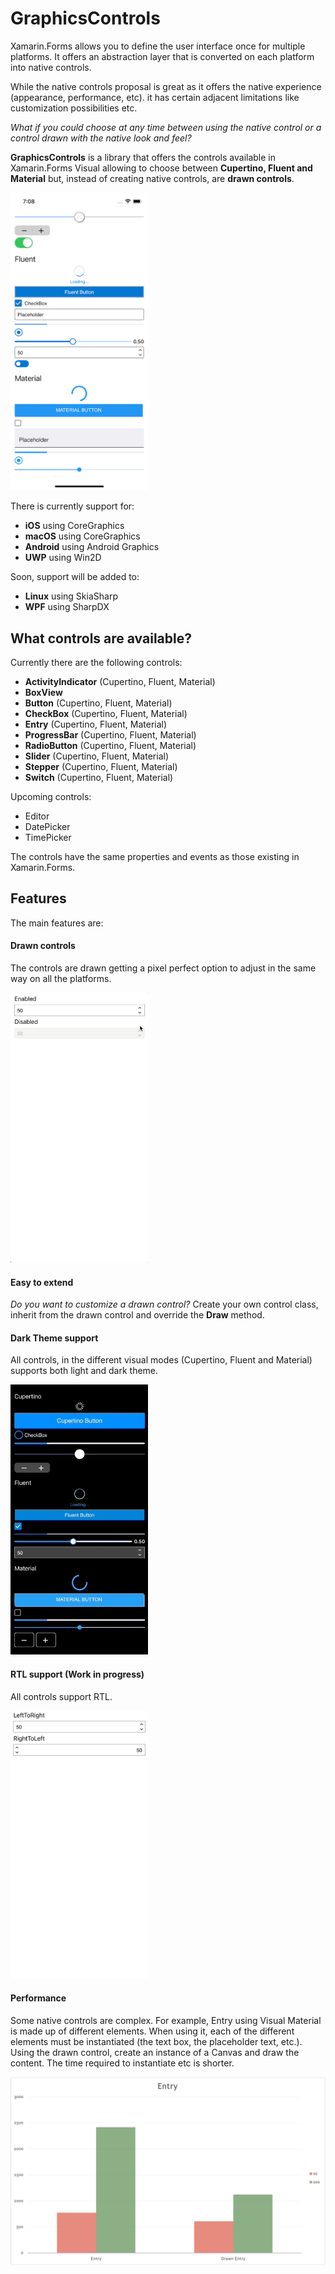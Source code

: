 # GraphicsControls

Xamarin.Forms allows you to define the user interface once for multiple platforms. It offers an abstraction layer that is converted on each platform into native controls.

While the native controls proposal is great as it offers the native experience (appearance, performance, etc). it has certain adjacent limitations like customization possibilities etc.

_What if you could choose at any time between using the native control or a control drawn with the native look and feel?_

**GraphicsControls** is a library that offers the controls available in Xamarin.Forms Visual allowing to choose between **Cupertino, Fluent and Material** but, instead of creating native controls, are **drawn controls**.

<img src="images/graphicscontrols.png" Width="220" /> 

There is currently support for:
* **iOS** using CoreGraphics
* **macOS** using CoreGraphics
* **Android** using Android Graphics
* **UWP** using Win2D

Soon, support will be added to:
* **Linux** using SkiaSharp
* **WPF** using SharpDX

## What controls are available?

Currently there are the following controls:
* **ActivityIndicator** (Cupertino, Fluent, Material)
* **BoxView**
* **Button** (Cupertino, Fluent, Material)
* **CheckBox** (Cupertino, Fluent, Material)
* **Entry** (Cupertino, Fluent, Material)
* **ProgressBar** (Cupertino, Fluent, Material)
* **RadioButton** (Cupertino, Fluent, Material)
* **Slider** (Cupertino, Fluent, Material)
* **Stepper** (Cupertino, Fluent, Material)
* **Switch** (Cupertino, Fluent, Material)

Upcoming controls:
* Editor
* DatePicker
* TimePicker

The controls have the same properties and events as those existing in Xamarin.Forms.  

## Features

The main features are:

#### Drawn controls

The controls are drawn getting a pixel perfect option to adjust in the same way on all the platforms.

<img src="images/graphicscontrols-isenabled.gif" Width="220" /> 

#### Easy to extend

_Do you want to customize a drawn control?_ Create your own control class, inherit from the drawn control and override the **Draw** method.

#### Dark Theme support

All controls, in the different visual modes (Cupertino, Fluent and Material) supports both light and dark theme.

<img src="images/graphicscontrols-darktheme.gif" Width="220" /> 

#### RTL support (Work in progress)

All controls support RTL.

<img src="images/graphicscontrols-rtl.png" Width="220" /> 

#### Performance

Some native controls are complex. For example, Entry using Visual Material is made up of different elements. When using it, each of the different elements must be instantiated (the text box, the placeholder text, etc.). Using the drawn control, create an instance of a Canvas and draw the content. The time required to instantiate etc is shorter.

<img src="images/graphicscontrols-performance.png" Width="600" /> 